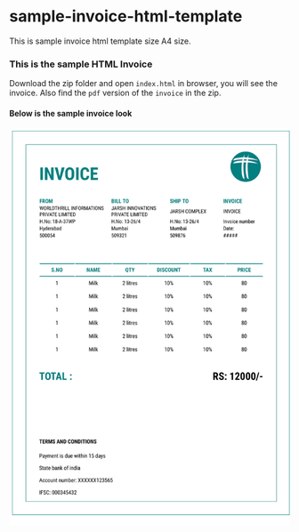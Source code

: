 # sample-invoice-html-template
This is sample invoice html template size A4 size. 

### This is the sample HTML Invoice
Download the zip folder and open `index.html` in browser, you will see the invoice. Also find the `pdf` version of the `invoice` in the zip.

#### Below is the sample invoice look
![alt text](https://github.com/sandeshnaroju/sample-invoice-html-template/blob/master/invoice.jpg)


